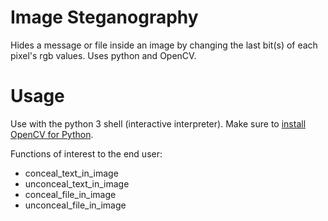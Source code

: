 # Image Steganography
Hides a message or file inside an image by changing the last bit(s) of each pixel's rgb values. Uses python and OpenCV.

# Usage

Use with the python 3 shell (interactive interpreter). Make sure to <a href="https://opencv-python-tutroals.readthedocs.io/en/latest/py_tutorials/py_setup/py_table_of_contents_setup/py_table_of_contents_setup.html#py-table-of-content-setup">install OpenCV for Python</a>.

Functions of interest to the end user:

 * conceal_text_in_image
 * unconceal_text_in_image
 * conceal_file_in_image
 * unconceal_file_in_image
